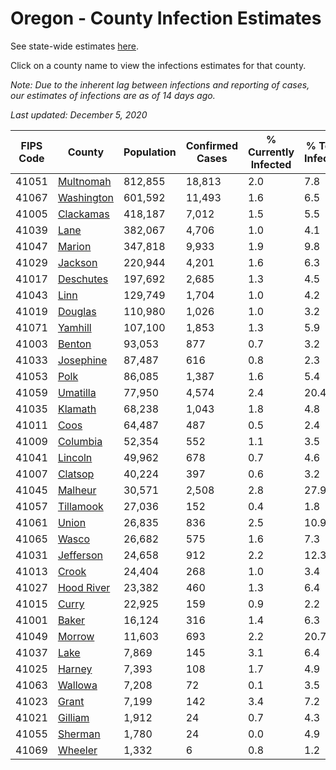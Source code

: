 # Oregon - County Infection Estimates

See state-wide estimates [here](/infections/us-or).

Click on a county name to view the infections estimates for that county.

*Note: Due to the inherent lag between infections and reporting of cases, our estimates of infections are as of 14 days ago.*

*Last updated: December 5, 2020*

|   FIPS Code |                   County |   Population |   Confirmed Cases |   % Currently Infected |   % Total Infected |
|-------------|--------------------------|--------------|-------------------|------------------------|--------------------|
|       41051 |   [Multnomah](multnomah) |      812,855 |            18,813 |                    2.0 |                7.8 |
|       41067 | [Washington](washington) |      601,592 |            11,493 |                    1.6 |                6.5 |
|       41005 |   [Clackamas](clackamas) |      418,187 |             7,012 |                    1.5 |                5.5 |
|       41039 |             [Lane](lane) |      382,067 |             4,706 |                    1.0 |                4.1 |
|       41047 |         [Marion](marion) |      347,818 |             9,933 |                    1.9 |                9.8 |
|       41029 |       [Jackson](jackson) |      220,944 |             4,201 |                    1.6 |                6.3 |
|       41017 |   [Deschutes](deschutes) |      197,692 |             2,685 |                    1.3 |                4.5 |
|       41043 |             [Linn](linn) |      129,749 |             1,704 |                    1.0 |                4.2 |
|       41019 |       [Douglas](douglas) |      110,980 |             1,026 |                    1.0 |                3.2 |
|       41071 |       [Yamhill](yamhill) |      107,100 |             1,853 |                    1.3 |                5.9 |
|       41003 |         [Benton](benton) |       93,053 |               877 |                    0.7 |                3.2 |
|       41033 |   [Josephine](josephine) |       87,487 |               616 |                    0.8 |                2.3 |
|       41053 |             [Polk](polk) |       86,085 |             1,387 |                    1.6 |                5.4 |
|       41059 |     [Umatilla](umatilla) |       77,950 |             4,574 |                    2.4 |               20.4 |
|       41035 |       [Klamath](klamath) |       68,238 |             1,043 |                    1.8 |                4.8 |
|       41011 |             [Coos](coos) |       64,487 |               487 |                    0.5 |                2.4 |
|       41009 |     [Columbia](columbia) |       52,354 |               552 |                    1.1 |                3.5 |
|       41041 |       [Lincoln](lincoln) |       49,962 |               678 |                    0.7 |                4.6 |
|       41007 |       [Clatsop](clatsop) |       40,224 |               397 |                    0.6 |                3.2 |
|       41045 |       [Malheur](malheur) |       30,571 |             2,508 |                    2.8 |               27.9 |
|       41057 |   [Tillamook](tillamook) |       27,036 |               152 |                    0.4 |                1.8 |
|       41061 |           [Union](union) |       26,835 |               836 |                    2.5 |               10.9 |
|       41065 |           [Wasco](wasco) |       26,682 |               575 |                    1.6 |                7.3 |
|       41031 |   [Jefferson](jefferson) |       24,658 |               912 |                    2.2 |               12.3 |
|       41013 |           [Crook](crook) |       24,404 |               268 |                    1.0 |                3.4 |
|       41027 | [Hood River](hood-river) |       23,382 |               460 |                    1.3 |                6.4 |
|       41015 |           [Curry](curry) |       22,925 |               159 |                    0.9 |                2.2 |
|       41001 |           [Baker](baker) |       16,124 |               316 |                    1.4 |                6.3 |
|       41049 |         [Morrow](morrow) |       11,603 |               693 |                    2.2 |               20.7 |
|       41037 |             [Lake](lake) |        7,869 |               145 |                    3.1 |                6.4 |
|       41025 |         [Harney](harney) |        7,393 |               108 |                    1.7 |                4.9 |
|       41063 |       [Wallowa](wallowa) |        7,208 |                72 |                    0.1 |                3.5 |
|       41023 |           [Grant](grant) |        7,199 |               142 |                    3.4 |                7.2 |
|       41021 |       [Gilliam](gilliam) |        1,912 |                24 |                    0.7 |                4.3 |
|       41055 |       [Sherman](sherman) |        1,780 |                24 |                    0.0 |                4.9 |
|       41069 |       [Wheeler](wheeler) |        1,332 |                 6 |                    0.8 |                1.2 |